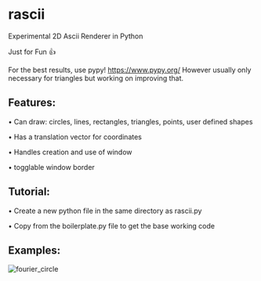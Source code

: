 # rascii
Experimental 2D Ascii Renderer in Python

Just for Fun 👍

For the best results, use pypy! https://www.pypy.org/ However usually only necessary for triangles but working on improving that.

Features:
-----------
• Can draw: circles, lines, rectangles, triangles, points, user defined shapes

• Has a translation vector for coordinates

• Handles creation and use of window

• togglable window border


Tutorial:
-----------
• Create a new python file in the same directory as rascii.py

• Copy from the boilerplate.py file to get the base working code

Examples:
-----------

![fourier_circle](https://user-images.githubusercontent.com/91958897/143144814-d58cc662-75b7-4600-aafe-c660410a88d2.png)
